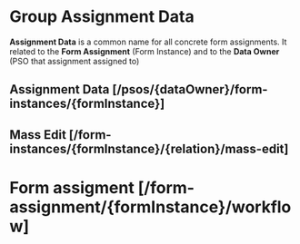 <!-- include(data_structures.md) -->

# Group Assignment Data
**Assignment Data** is a common name for all concrete form assignments. 
It related to the **Form Assignment** (Form Instance) and to the **Data Owner** (PSO that assignment assigned to)

## Assignment Data [/psos/{dataOwner}/form-instances/{formInstance}]

<!-- include(create.md) -->
<!-- include(show.md) -->

## Mass Edit [/form-instances/{formInstance}/{relation}/mass-edit]

<!-- include(create_mass_edit.md) -->
<!-- include(show_mass_edit.md) -->

# Form assigment [/form-assignment/{formInstance}/workflow]

<!-- include(save.md) -->
<!-- include(revert.md) -->
<!-- include(deny.md) -->
